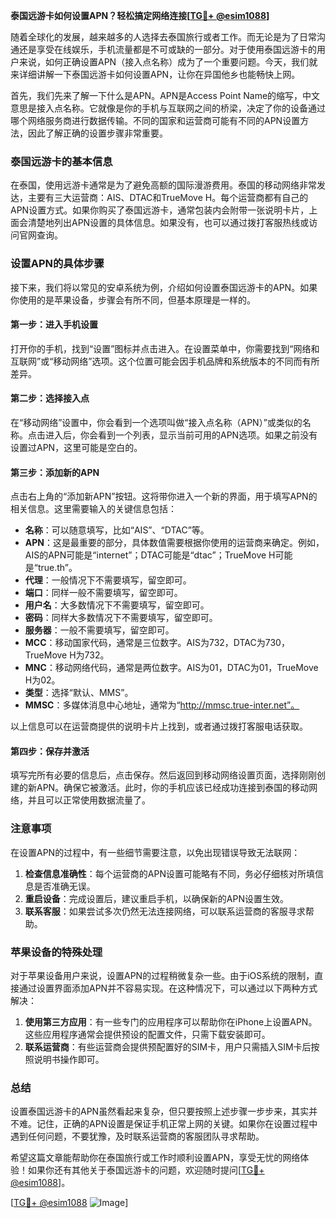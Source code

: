 **泰国远游卡如何设置APN？轻松搞定网络连接[[TG💪+ @esim1088](https://t.me/s/esim1088)]**

随着全球化的发展，越来越多的人选择去泰国旅行或者工作。而无论是为了日常沟通还是享受在线娱乐，手机流量都是不可或缺的一部分。对于使用泰国远游卡的用户来说，如何正确设置APN（接入点名称）成为了一个重要问题。今天，我们就来详细讲解一下泰国远游卡如何设置APN，让你在异国他乡也能畅快上网。

首先，我们先来了解一下什么是APN。APN是Access Point Name的缩写，中文意思是接入点名称。它就像是你的手机与互联网之间的桥梁，决定了你的设备通过哪个网络服务商进行数据传输。不同的国家和运营商可能有不同的APN设置方法，因此了解正确的设置步骤非常重要。

### 泰国远游卡的基本信息

在泰国，使用远游卡通常是为了避免高额的国际漫游费用。泰国的移动网络非常发达，主要有三大运营商：AIS、DTAC和TrueMove H。每个运营商都有自己的APN设置方式。如果你购买了泰国远游卡，通常包装内会附带一张说明卡片，上面会清楚地列出APN设置的具体信息。如果没有，也可以通过拨打客服热线或访问官网查询。

### 设置APN的具体步骤

接下来，我们将以常见的安卓系统为例，介绍如何设置泰国远游卡的APN。如果你使用的是苹果设备，步骤会有所不同，但基本原理是一样的。

#### 第一步：进入手机设置

打开你的手机，找到“设置”图标并点击进入。在设置菜单中，你需要找到“网络和互联网”或“移动网络”选项。这个位置可能会因手机品牌和系统版本的不同而有所差异。

#### 第二步：选择接入点

在“移动网络”设置中，你会看到一个选项叫做“接入点名称（APN）”或类似的名称。点击进入后，你会看到一个列表，显示当前可用的APN选项。如果之前没有设置过APN，这里可能是空白的。

#### 第三步：添加新的APN

点击右上角的“添加新APN”按钮。这将带你进入一个新的界面，用于填写APN的相关信息。这里需要输入的关键信息包括：

- **名称**：可以随意填写，比如“AIS”、“DTAC”等。
- **APN**：这是最重要的部分，具体数值需要根据你使用的运营商来确定。例如，AIS的APN可能是“internet”；DTAC可能是“dtac”；TrueMove H可能是“true.th”。
- **代理**：一般情况下不需要填写，留空即可。
- **端口**：同样一般不需要填写，留空即可。
- **用户名**：大多数情况下不需要填写，留空即可。
- **密码**：同样大多数情况下不需要填写，留空即可。
- **服务器**：一般不需要填写，留空即可。
- **MCC**：移动国家代码，通常是三位数字。AIS为732，DTAC为730，TrueMove H为732。
- **MNC**：移动网络代码，通常是两位数字。AIS为01，DTAC为01，TrueMove H为02。
- **类型**：选择“默认、MMS”。
- **MMSC**：多媒体消息中心地址，通常为“http://mmsc.true-inter.net”。

以上信息可以在运营商提供的说明卡片上找到，或者通过拨打客服电话获取。

#### 第四步：保存并激活

填写完所有必要的信息后，点击保存。然后返回到移动网络设置页面，选择刚刚创建的新APN。确保它被激活。此时，你的手机应该已经成功连接到泰国的移动网络，并且可以正常使用数据流量了。

### 注意事项

在设置APN的过程中，有一些细节需要注意，以免出现错误导致无法联网：

1. **检查信息准确性**：每个运营商的APN设置可能略有不同，务必仔细核对所填信息是否准确无误。
2. **重启设备**：完成设置后，建议重启手机，以确保新的APN设置生效。
3. **联系客服**：如果尝试多次仍然无法连接网络，可以联系运营商的客服寻求帮助。

### 苹果设备的特殊处理

对于苹果设备用户来说，设置APN的过程稍微复杂一些。由于iOS系统的限制，直接通过设置界面添加APN并不容易实现。在这种情况下，可以通过以下两种方式解决：

1. **使用第三方应用**：有一些专门的应用程序可以帮助你在iPhone上设置APN。这些应用程序通常会提供预设的配置文件，只需下载安装即可。
2. **联系运营商**：有些运营商会提供预配置好的SIM卡，用户只需插入SIM卡后按照说明书操作即可。

### 总结

设置泰国远游卡的APN虽然看起来复杂，但只要按照上述步骤一步步来，其实并不难。记住，正确的APN设置是保证手机正常上网的关键。如果你在设置过程中遇到任何问题，不要犹豫，及时联系运营商的客服团队寻求帮助。

希望这篇文章能帮助你在泰国旅行或工作时顺利设置APN，享受无忧的网络体验！如果你还有其他关于泰国远游卡的问题，欢迎随时提问[[TG💪+ @esim1088](https://t.me/s/esim1088)]。

[[TG💪+ @esim1088](https://t.me/s/esim1088) ![Image](https://i.postimg.cc/4NQfJmqS/Snipaste-2025-05-13-00-14-12.png)]